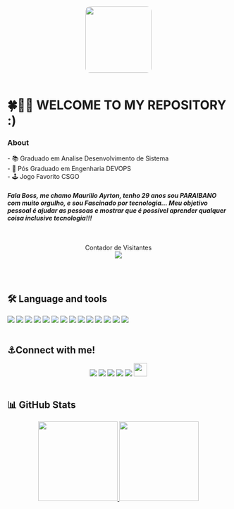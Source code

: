 <html>
<body>
  <div align="center">
  <img style="border-radius: 10px;" height="150" src="https://media.licdn.com/dms/image/D4D16AQGmoGh7aB7v0A/profile-displaybackgroundimage-shrink_350_1400/0/1679184094374?e=1698883200&v=beta&t=3eZn865l7Gqtf9wxjfspvXBboJIDm-HykCEVX5f-BXw"  />
</div>
  <br>
<h1> 
  🍀🥇🍎 WELCOME TO MY REPOSITORY :) 
</h1>

### About
<p>
  - 📚 Graduado em Analise Desenvolvimento de Sistema <br> 
  - 🌌 Pós Graduado em Engenharia DEVOPS <br>
  - 🕹️ Jogo Favorito CSGO <br>
</p>
<h4>

  _Fala Boss, me chamo Maurilio Ayrton, tenho 29 anos sou PARAIBANO com muito orgulho, e sou Fascinado por tecnologia... Meu objetivo pessoal é ajudar as pessoas e mostrar que é possível aprender qualquer coisa inclusive tecnologia!!!_

</h4>

<br>
<p align="center"> 
  Contador de Visitantes<br>
  <img src="https://profile-counter.glitch.me/maurilioayrton/count.svg" />
</p>

<br><br>
<h2>

## 🛠 Language and tools

</h2>
<div>
<img src="https://img.shields.io/badge/JavaScript-323330?style=for-the-badge&logo=javascript&logoColor=F7DF1E">
<img src="https://img.shields.io/badge/HTML5-E34F26?style=for-the-badge&logo=html5&logoColor=white">
<img src="https://img.shields.io/badge/CSS3-1572B6?style=for-the-badge&logo=css3&logoColor=white">
<img src="https://img.shields.io/badge/Angular-DD0031?style=for-the-badge&logo=angular&logoColor=white">
<img src="https://img.shields.io/badge/Java-ED8B00?style=for-the-badge&logo=openjdk&logoColor=white">
<img src="https://img.shields.io/badge/Hibernate-59666C?style=for-the-badge&logo=Hibernate&logoColor=white">
<img src="https://img.shields.io/badge/Spring-6DB33F?style=for-the-badge&logo=spring&logoColor=white">
<img src="https://img.shields.io/badge/MySQL-00000F?style=for-the-badge&logo=mysql&logoColor=white">
<img src="https://img.shields.io/badge/Google_Cloud-4285F4?style=for-the-badge&logo=google-cloud&logoColor=white">
<img src="https://img.shields.io/badge/Azure_DevOps-0078D7?style=for-the-badge&logo=azure-devops&logoColor=white">
<img src="https://img.shields.io/badge/Oracle-F80000?style=for-the-badge&logo=oracle&logoColor=black">
<img src="https://img.shields.io/badge/Linux-FCC624?style=for-the-badge&logo=linux&logoColor=black">
<img src="https://img.shields.io/badge/Jira-0052CC?style=for-the-badge&logo=Jira&logoColor=white">
<img src="https://img.shields.io/badge/GIT-E44C30?style=for-the-badge&logo=git&logoColor=white">

</div>
<br>
<h2>

## ⚓Connect with me!
</h2>

<div align="center">
<a href="https://www.linkedin.com/in/maurilio-alves-861282163/" target="_blank"><img src="https://img.shields.io/badge/LinkedIn-0077B5?style=for-the-badge&logo=linkedin&logoColor=white"><a/>
<a href="https://www.instagram.com/maurilioayrton/" target="_blank"><img src="https://img.shields.io/badge/Instagram-E4405F?style=for-the-badge&logo=instagram&logoColor=white"><a/>
<a href="https://discord.com/channels/@maurilioayrton" target="_blank"><img src="https://img.shields.io/badge/Discord-7289DA?style=for-the-badge&logo=discord&logoColor=white"><a/>
<a href="mailto:maurilioayrton@hotmail.com" target="_blank"><img src="https://img.shields.io/badge/Microsoft_Outlook-0078D4?style=for-the-badge&logo=microsoft-outlook&logoColor=white"><a/>
<a href="https://gitlab.com/maurilioayrton" target="_blank"><img src="https://img.shields.io/badge/GitLab-330F63?style=for-the-badge&logo=gitlab&logoColor=white"><a/>
<a href="https://www.dio.me/users/maurilioayrton" target="_blank"><img height="30em" src="https://hermes.digitalinnovation.one/assets/diome/logo-full.svg"><a/>
</div>
<br>
<h2>
  
## 📊 GitHub Stats

</h2>
<div align="center">
<a href="https://github.com/maurilioayrton">
<img height="180em" src="https://github-readme-stats.vercel.app/api/top-langs/?username=maurilioayrton&layout=compact&langs_count=7&theme=nord"/>
<img height="180em" src="https://github-readme-stats.vercel.app/api?username=maurilioayrton&show_icons=true&theme=nord&include_all_commits=true&count_private=true"/>
</div>
  </body>
</html>

